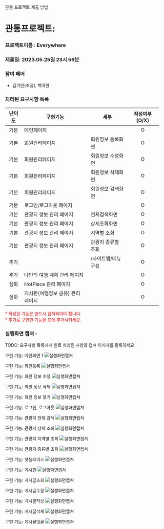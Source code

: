 관통 프로젝트 제출 방법

# 관통프로젝트: 
### 프로젝트이름 : Everywhere
### 제출일: 2023.05.25일 23시 59분

### 참여 페어
- 김기헌(조장), 백아현

### 처리된 요구사항 목록
  
|난이도|구현기능|세부|작성여부(O/X)|
|:---:|---|---|:---:|
|기본|메인페이지||O|
|기본|회원관리페이지|회원정보 등록화면|O|
|기본|회원관리페이지|회원정보 수정화면|O|
|기본|회원관리페이지|회원정보 삭제화면|O|
|기본|회원관리페이지|회원정보 검색화면|O|
|기본|로그인/로그아웃 페이지||O|
|기본|관광지 정보 관리 페이지|전체검색화면|O|
|기본|관광지 정보 관리 페이지|상세조회화면|O|
|기본|관광지 정보 관리 페이지|지역별 조회|O|
|기본|관광지 정보 관리 페이지|관광지 종류별 조회|O|
|추가||/사이트맵/메뉴구성|O|
|추가|나만의 여행 계획 관리 페이지||O|
|심화|HotPlace 관리  페이지||O|
|심화|게시판(여행정보 공유) 관리  페이지||O|



<span style="color:red">
* 작성된 기능은 반드시 캡쳐되어야 합니다.<br>
* 추가로 구현한 기능을 표에 추가시키세요.
</span>

### 실행화면 캡쳐 - 
TODO: 요구사항 목록에서 완료 처리된 사항의 캡쳐 이미지를 등록하세요.

구현 기능: 메인화면 1
![실행화면캡쳐](./screenshot/메인화면1.PNG)

구현 기능: 회원등록
![실행화면캡쳐](./screenshot/회원등록.PNG)

구현 기능: 회원 정보 수정
![실행화면캡쳐](./screenshot/회원정보수정.PNG)

구현 기능: 회원 정보 삭제
![실행화면캡쳐](./screenshot/회원정보삭제.PNG)

구현 기능: 회원 정보 찾기
![실행화면캡쳐](./screenshot/회원정보찾기.PNG)

구현 기능: 로그인, 로그아웃
![실행화면캡쳐](./screenshot/로그인.PNG)

구현 기능: 관광지 전체 검색
![실행화면캡쳐](./screenshot/관광지전체검색.PNG)

구현 기능: 관광지 상세 조회
![실행화면캡쳐](./screenshot/관광지상세조회.PNG)

구현 기능: 관광지 지역별 조회
![실행화면캡쳐](./screenshot/관광지지역별조회.PNG)

구현 기능: 관광지 종류별 조회
![실행화면캡쳐](./screenshot/관광지종류별조회.PNG)

구현 기능: 핫플레이스
![실행화면캡쳐](./screenshot/핫플레이스.PNG)

구현 기능: 게시판
![실행화면캡쳐](./screenshot/게시판.PNG)

구현 기능: 게시글조회
![실행화면캡쳐](./screenshot/게시글조회.PNG)

구현 기능: 게시글수정
![실행화면캡쳐](./screenshot/게시글수정.PNG)

구현 기능: 게시글작성
![실행화면캡쳐](./screenshot/게시글작성.PNG)

구현 기능: 게시글삭제
![실행화면캡쳐](./screenshot/게시글삭제.PNG)

구현 기능: 게시글댓글
![실행화면캡쳐](./screenshot/게시글댓글.PNG)
